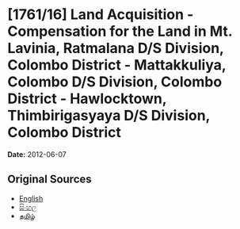 # [1761/16] Land Acquisition - Compensation for the Land in Mt. Lavinia, Ratmalana D/S Division, Colombo District - Mattakkuliya, Colombo D/S Division, Colombo District - Hawlocktown, Thimbirigasyaya D/S Division, Colombo District

**Date:** 2012-06-07

## Original Sources

- [English](https://documents.gov.lk/view/extra-gazettes/2012/6/1761-16_E.pdf)
- [සිංහල](https://documents.gov.lk/view/extra-gazettes/2012/6/1761-16_S.pdf)
- [தமிழ்](https://documents.gov.lk/view/extra-gazettes/2012/6/1761-16_T.pdf)
